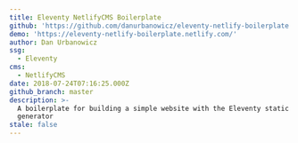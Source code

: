 ```yaml
---
title: Eleventy NetlifyCMS Boilerplate
github: 'https://github.com/danurbanowicz/eleventy-netlify-boilerplate'
demo: 'https://eleventy-netlify-boilerplate.netlify.com/'
author: Dan Urbanowicz
ssg:
  - Eleventy
cms:
  - NetlifyCMS
date: 2018-07-24T07:16:25.000Z
github_branch: master
description: >-
  A boilerplate for building a simple website with the Eleventy static site
  generator
stale: false
---
```

